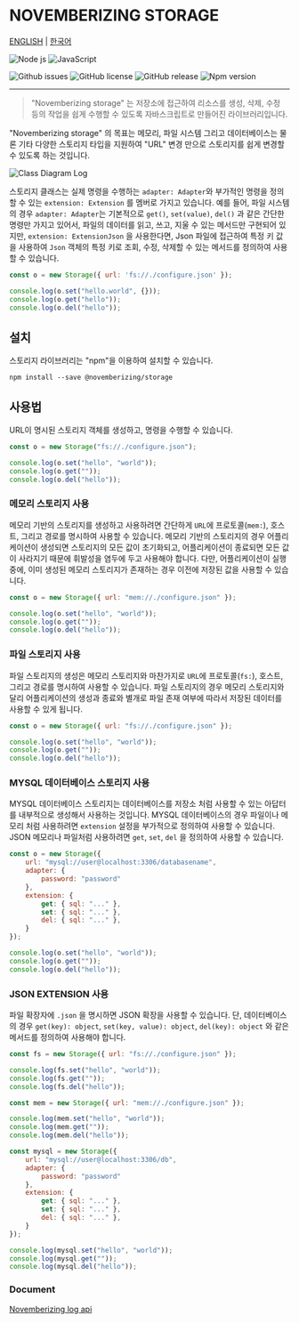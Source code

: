 NOVEMBERIZING STORAGE
=====================

[ENGLISH](https://novemberizing.github.io/storage/README.en.html) |
[한국어](https://novemberizing.github.io/storage/README.ko.html)

![Node js](https://img.shields.io/badge/Node.js-339933?style=flat-square&logo=Node.js&logoColor=white)
![JavaScript](https://img.shields.io/badge/JavaScript-F7DF1E?style=flat-square&logo=javascript&logoColor=black)

![Github issues](https://img.shields.io/github/issues/novemberizing/storage)
![GitHub license](https://img.shields.io/github/license/novemberizing/storage)
![GitHub release](https://img.shields.io/github/v/release/novemberizing/storage)
![Npm version](https://img.shields.io/npm/v/@novemberizing/storage)

----

> "Novemberizing storage" 는 저장소에 접근하여 리소스를 생성, 삭제, 수정 등의 작업을 쉽게 수행할 수 있도록 자바스크립트로 만들어진 라이브러리입니다.

"Novemberizing storage" 의 목표는 메모리, 파일 시스템 그리고 데이터베이스는 물론 기타 다양한 스토리지 타입을 지원하여 "URL" 변경 만으로 스토리지를 쉽게 변경할 수 있도록 하는 것입니다.

![Class Diagram Log](https://novemberizing.github.io/storage/assets/images/ClassDiagramStorage.jpg)

스토리지 클래스는 실제 명령을 수행하는 `adapter: Adapter`와 부가적인 명령을 정의할 수 있는 `extension: Extension` 를 멤버로 가지고 있습니다. 예를 들어, 파일 시스템의 경우 `adapter: Adapter`는 기본적으로 `get()`, `set(value)`, `del()` 과 같은 간단한 명령만 가지고 있어서, 파일의 데이터를 읽고, 쓰고, 지울 수 있는 메서드만 구현되어 있지만, `extension: ExtensionJson` 을 사용한다면, Json 파일에 접근하여 특정 키 값을 사용하여 `Json` 객체의 특정 키로 조회, 수정, 삭제할 수 있는 메서드를 정의하여 사용할 수 있습니다.

```js
const o = new Storage({ url: 'fs://./configure.json' });

console.log(o.set("hello.world", {}));
console.log(o.get("hello"));
console.log(o.del("hello"));
```

## 설치

스토리지 라이브러리는 "npm"을 이용하여 설치할 수 있습니다.

```
npm install --save @novemberizing/storage
```

## 사용법

URL이 명시된 스토리지 객체를 생성하고, 명령을 수행할 수 있습니다.

```js
const o = new Storage("fs://./configure.json");

console.log(o.set("hello", "world"));
console.log(o.get(""));
console.log(o.del("hello"));
```

### 메모리 스토리지 사용

메모리 기반의 스토리지를 생성하고 사용하려면 간단하게 `URL`에 프로토콜(`mem:`), 호스트, 그리고 경로를 명시하여 사용할 수 있습니다. 메모리 기반의 스토리지의 경우 어플리케이션이 생성되면 스토리지의 모든 값이 초기화되고, 어플리케이션이 종료되면 모든 값이 사라지기 때문에 휘발성을 염두에 두고 사용해야 합니다. 다만, 어플리케이션이 실행 중에, 이미 생성된 메모리 스토리지가 존재하는 경우 이전에 저장된 값을 사용할 수 있습니다.

```js
const o = new Storage({ url: "mem://./configure.json" });

console.log(o.set("hello", "world"));
console.log(o.get(""));
console.log(o.del("hello"));
```

### 파일 스토리지 사용

파일 스토리지의 생성은 메모리 스토리지와 마찬가지로 `URL`에 프로토콜(`fs:`), 호스트, 그리고 경로를 명시하여 사용할 수 있습니다. 파일 스토리지의 경우 메모리 스토리지와 달리 어플리케이션의 생성과 종료와 별개로 파일 존재 여부에 따라서 저장된 데이터를 사용할 수 있게 됩니다.


```js
const o = new Storage({ url: "fs://./configure.json" });

console.log(o.set("hello", "world"));
console.log(o.get(""));
console.log(o.del("hello"));
```

### MYSQL 데이터베이스 스토리지 사용

MYSQL 데이터베이스 스토리지는 데이터베이스를 저장소 처럼 사용할 수 있는 아답터를 내부적으로 생성해서 사용하는 것입니다. MYSQL 데이터베이스의 경우 파일이나 메모리 처럼 사용하려면 `extension` 설정을 부가적으로 정의하여 사용할 수 있습니다. JSON 메모리나 파일처럼 사용하려면 `get`, `set`, `del` 을 정의하여 사용할 수 있습니다.

```js
const o = new Storage({
    url: "mysql://user@localhost:3306/databasename",
    adapter: {
        password: "password"
    },
    extension: {
        get: { sql: "..." },
        set: { sql: "..." },
        del: { sql: "..." },
    }
});

console.log(o.set("hello", "world"));
console.log(o.get(""));
console.log(o.del("hello"));
```

### JSON EXTENSION 사용

파일 확장자에 `.json` 을 명시하면 JSON 확장을 사용할 수 있습니다. 단, 데이터베이스의 경우 `get(key): object`, `set(key, value): object`, `del(key): object` 와 같은 메서드를 정의하여 사용해야 합니다.

```js
const fs = new Storage({ url: "fs://./configure.json" });

console.log(fs.set("hello", "world"));
console.log(fs.get(""));
console.log(fs.del("hello"));

const mem = new Storage({ url: "mem://./configure.json" });

console.log(mem.set("hello", "world"));
console.log(mem.get(""));
console.log(mem.del("hello"));

const mysql = new Storage({
    url: "mysql://user@localhost:3306/db",
    adapter: {
        password: "password"
    },
    extension: {
        get: { sql: "..." },
        set: { sql: "..." },
        del: { sql: "..." },
    }
});

console.log(mysql.set("hello", "world"));
console.log(mysql.get(""));
console.log(mysql.del("hello"));
```

### Document

[Novemberizing log api](https://novemberizing.github.io/storage/api)

